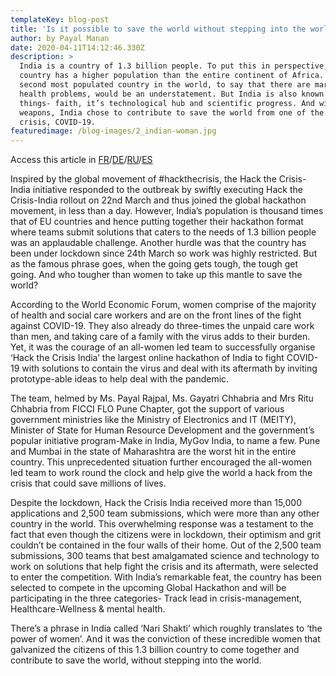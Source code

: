 ```yaml
---
templateKey: blog-post
title: 'Is it possible to save the world without stepping into the world? '
author: by Payal Manan
date: 2020-04-11T14:12:46.330Z
description: >
  India is a country of 1.3 billion people. To put this in perspective, the
  country has a higher population than the entire continent of Africa. Being the
  second most populated country in the world, to say that there are marginal
  health problems, would be an understatement. But India is also known for three
  things- faith, it’s technological hub and scientific progress. And with these
  weapons, India chose to contribute to save the world from one of the biggest
  crisis, COVID-19. 
featuredimage: /blog-images/2_indian-woman.jpg
---
```

Access this article in [FR](https://docs.google.com/document/d/16B0dYzOiNVhWM34jaWIF07S6KlXwfwGB6LfBrAGB1GU/edit)/[DE](https://docs.google.com/document/d/1OUt14G48i16BcLgXdSNInwsa-5yYbN0v549KO30xfKE/edit)/[RU](https://docs.google.com/document/d/16KfvK-5A8Ay1_vK6rRfHb53fvPu69I92/edit)/[ES](https://docs.google.com/document/d/1kD6DmOXWpk4Ky1UH91vn7WJpOMiTqV0__BCpLczqEFQ/edit)

Inspired by the global movement of #hackthecrisis, the Hack the Crisis-India initiative responded to the outbreak by swiftly executing Hack the Crisis-India rollout on 22nd March and thus joined the global hackathon movement, in less than a day. However, India’s population is thousand times that of EU countries and hence putting together their hackathon format where teams submit solutions that caters to the needs of 1.3 billion people was an applaudable challenge. Another hurdle was that the country has been under lockdown since 24th March so work was highly restricted. But as the famous phrase goes, when the going gets tough, the tough get going. And who tougher than women to take up this mantle to save the world?

According to the World Economic Forum, women comprise of the majority of health and social care workers and are on the front lines of the fight against COVID-19. They also already do three-times the unpaid care work than men, and taking care of a family with the virus adds to their burden. Yet, it was the courage of an all-women led team to successfully organise ‘Hack the Crisis India’ the largest online hackathon of India to fight COVID-19 with solutions to contain the virus and deal with its aftermath by inviting prototype-able ideas to help deal with the pandemic.

The team, helmed by Ms. Payal Rajpal, Ms. Gayatri Chhabria and Mrs Ritu Chhabria from FICCI FLO Pune Chapter, got the support of various government ministries like the Ministry of Electronics and IT (MEITY), Minister of State for Human Resource Development and the government’s popular initiative program-Make in India, MyGov India, to name a few. Pune and Mumbai in the state of Maharashtra are the worst hit in the entire country. This unprecedented situation further encouraged the all-women led team to work round the clock and help give the world a hack from the crisis that could save millions of lives.

Despite the lockdown, Hack the Crisis India received more than 15,000 applications and 2,500 team submissions, which were more than any other country in the world. This overwhelming response was a testament to the fact that even though the citizens were in lockdown, their optimism and grit couldn’t be contained in the four walls of their home. Out of the 2,500 team submissions, 300 teams that best amalgamated science and technology to work on solutions that help fight the crisis and its aftermath, were selected to enter the competition. With India’s remarkable feat, the country has been selected to compete in the upcoming Global Hackathon and will be participating in the three categories- Track lead in crisis-management, Healthcare-Wellness & mental health.

There’s a phrase in India called ‘Nari Shakti’ which roughly translates to ‘the power of women’. And it was the conviction of these incredible women that galvanized the citizens of this 1.3 billion country to come together and contribute to save the world, without stepping into the world.